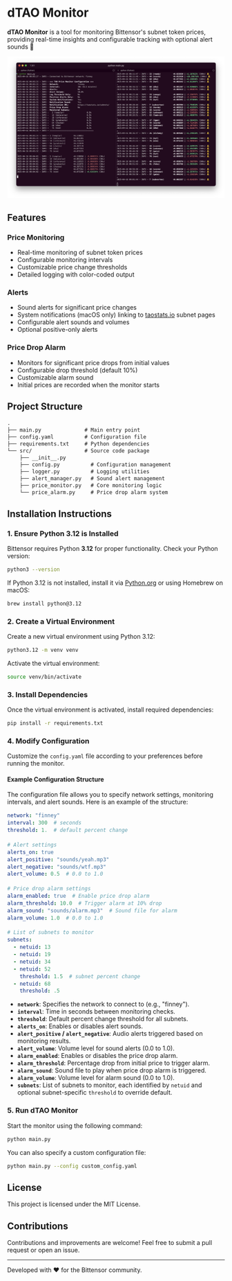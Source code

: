 # dTAO Monitor

**dTAO Monitor** is a tool for monitoring Bittensor's subnet token prices, providing real-time insights and configurable tracking with optional alert sounds 🔔

![Screenshot](assets/screens/screenshot_2.png)

## Features

### Price Monitoring
- Real-time monitoring of subnet token prices
- Configurable monitoring intervals
- Customizable price change thresholds
- Detailed logging with color-coded output

### Alerts
- Sound alerts for significant price changes
- System notifications (macOS only) linking to [taostats.io](https://taostats.io/) subnet pages
- Configurable alert sounds and volumes
- Optional positive-only alerts

### Price Drop Alarm
- Monitors for significant price drops from initial values
- Configurable drop threshold (default 10%)
- Customizable alarm sound
- Initial prices are recorded when the monitor starts

## Project Structure

```
.
├── main.py              # Main entry point
├── config.yaml          # Configuration file
├── requirements.txt     # Python dependencies
└── src/                 # Source code package
    ├── __init__.py
    ├── config.py          # Configuration management
    ├── logger.py          # Logging utilities
    ├── alert_manager.py   # Sound alert management
    ├── price_monitor.py   # Core monitoring logic
    └── price_alarm.py     # Price drop alarm system
```

## Installation Instructions

### **1. Ensure Python 3.12 is Installed**
Bittensor requires Python **3.12** for proper functionality.
Check your Python version:
```sh
python3 --version
```
If Python 3.12 is not installed, install it via [Python.org](https://www.python.org/downloads/) or using Homebrew on macOS:
```sh
brew install python@3.12
```

### **2. Create a Virtual Environment**
Create a new virtual environment using Python 3.12:
```sh
python3.12 -m venv venv
```
Activate the virtual environment:
```sh
source venv/bin/activate
```

### **3. Install Dependencies**
Once the virtual environment is activated, install required dependencies:
```sh
pip install -r requirements.txt
```

### **4. Modify Configuration**
Customize the `config.yaml` file according to your preferences before running the monitor.

#### **Example Configuration Structure**
The configuration file allows you to specify network settings, monitoring intervals, and alert sounds.
Here is an example of the structure:

```yaml
network: "finney"
interval: 300  # seconds
threshold: 1.  # default percent change

# Alert settings
alerts_on: true
alert_positive: "sounds/yeah.mp3"
alert_negative: "sounds/wtf.mp3"
alert_volume: 0.5  # 0.0 to 1.0

# Price drop alarm settings
alarm_enabled: true  # Enable price drop alarm
alarm_threshold: 10.0  # Trigger alarm at 10% drop
alarm_sound: "sounds/alarm.mp3"  # Sound file for alarm
alarm_volume: 1.0  # 0.0 to 1.0

# List of subnets to monitor
subnets:
  - netuid: 13
  - netuid: 19
  - netuid: 34
  - netuid: 52
    threshold: 1.5  # subnet percent change
  - netuid: 68
    threshold: .5
```

- **`network`**: Specifies the network to connect to (e.g., "finney").
- **`interval`**: Time in seconds between monitoring checks.
- **`threshold`**: Default percent change threshold for all subnets.
- **`alerts_on`**: Enables or disables alert sounds.
- **`alert_positive` / `alert_negative`**: Audio alerts triggered based on monitoring results.
- **`alert_volume`**: Volume level for sound alerts (0.0 to 1.0).
- **`alarm_enabled`**: Enables or disables the price drop alarm.
- **`alarm_threshold`**: Percentage drop from initial price to trigger alarm.
- **`alarm_sound`**: Sound file to play when price drop alarm is triggered.
- **`alarm_volume`**: Volume level for alarm sound (0.0 to 1.0).
- **`subnets`**: List of subnets to monitor, each identified by `netuid` and optional subnet-specific `threshold` to override default.

### **5. Run dTAO Monitor**
Start the monitor using the following command:
```sh
python main.py
```

You can also specify a custom configuration file:
```sh
python main.py --config custom_config.yaml
```

## **License**
This project is licensed under the MIT License.

## **Contributions**
Contributions and improvements are welcome! Feel free to submit a pull request or open an issue.

---
Developed with ❤️ for the Bittensor community.

